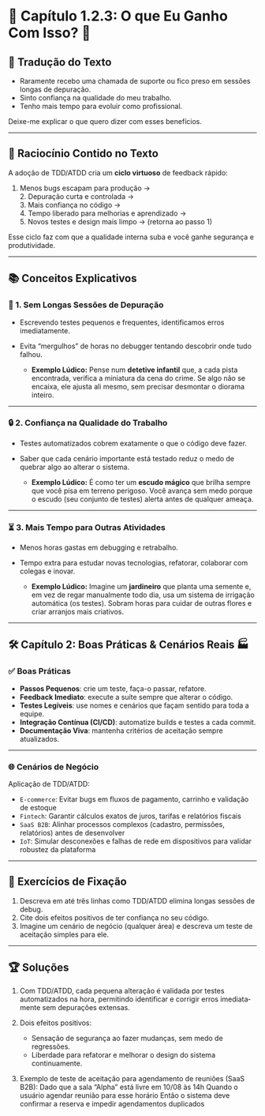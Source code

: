 # 🚀 Capítulo 1.2.3: O que Eu Ganho Com Isso? 🌟

## 📝 Tradução do Texto

- Raramente recebo uma chamada de suporte ou fico preso em sessões longas de depuração.  
- Sinto confiança na qualidade do meu trabalho.  
- Tenho mais tempo para evoluir como profissional.

Deixe-me explicar o que quero dizer com esses benefícios.

---

## 🧠 Raciocínio Contido no Texto

A adoção de TDD/ATDD cria um **ciclo virtuoso** de feedback rápido:  
1. Menos bugs escapam para produção →  
    2. Depuração curta e controlada →  
        3. Mais confiança no código →  
            4. Tempo liberado para melhorias e aprendizado →  
                5. Novos testes e design mais limpo → (retorna ao passo 1)

Esse ciclo faz com que a qualidade interna suba e você ganhe segurança e produtividade.

---

## 📚 Conceitos Explicativos

### 🐞 1. Sem Longas Sessões de Depuração

- Escrevendo testes pequenos e frequentes, identificamos erros imediatamente.  
- Evita “mergulhos” de horas no debugger tentando descobrir onde tudo falhou.

  - **Exemplo Lúdico:** Pense num **detetive infantil** que, a cada pista encontrada, verifica a miniatura da cena do crime. Se algo não se encaixa, ele ajusta ali mesmo, sem precisar desmontar o diorama inteiro.

---

### 🔒 2. Confiança na Qualidade do Trabalho

- Testes automatizados cobrem exatamente o que o código deve fazer.  
- Saber que cada cenário importante está testado reduz o medo de quebrar algo ao alterar o sistema.

  - **Exemplo Lúdico:** É como ter um **escudo mágico** que brilha sempre que você pisa em terreno perigoso. Você avança sem medo porque o escudo (seu conjunto de testes) alerta antes de qualquer ameaça.

---

### ⏳ 3. Mais Tempo para Outras Atividades

- Menos horas gastas em debugging e retrabalho.  
- Tempo extra para estudar novas tecnologias, refatorar, colaborar com colegas e inovar.

  - **Exemplo Lúdico:** Imagine um **jardineiro** que planta uma semente e, em vez de regar manualmente todo dia, usa um sistema de irrigação automática (os testes). Sobram horas para cuidar de outras flores e criar arranjos mais criativos.

---

## 🛠️ Capítulo 2: Boas Práticas & Cenários Reais 🏭

### ✅ Boas Práticas

- **Passos Pequenos**: crie um teste, faça-o passar, refatore.  
- **Feedback Imediato**: execute a suíte sempre que alterar o código.  
- **Testes Legíveis**: use nomes e cenários que façam sentido para toda a equipe.  
- **Integração Contínua (CI/CD)**: automatize builds e testes a cada commit.  
- **Documentação Viva**: mantenha critérios de aceitação sempre atualizados.

---

### 🌐 Cenários de Negócio

Aplicação de TDD/ATDD:

- `E-commerce`: Evitar bugs em fluxos de pagamento, carrinho e validação de estoque                                     
- `Fintech`: Garantir cálculos exatos de juros, tarifas e relatórios fiscais                                         
- `SaaS B2B`: Alinhar processos complexos (cadastro, permissões, relatórios) antes de desenvolver                     
- `IoT`: Simular desconexões e falhas de rede em dispositivos para validar robustez da plataforma                 

---

## 📝 Exercícios de Fixação

1. Descreva em até três linhas como TDD/ATDD elimina longas sessões de debug.  
2. Cite dois efeitos positivos de ter confiança no seu código.  
3. Imagine um cenário de negócio (qualquer área) e descreva um teste de aceitação simples para ele.

---

## 🏆 Soluções

1. Com TDD/ATDD, cada pequena alteração é validada por testes automatizados na hora, permitindo identificar e corrigir erros imediata­mente sem depurações extensas.  

2. Dois efeitos positivos:  
   - Sensação de segurança ao fazer mudanças, sem medo de regressões.  
   - Liberdade para refatorar e melhorar o design do sistema continuamente.  

3. Exemplo de teste de aceitação para agendamento de reuniões (SaaS B2B): 
  Dado que a sala “Alpha” está livre em 10/08 às 14h Quando o usuário agendar reunião para esse horário Então o sistema deve confirmar a reserva e impedir agendamentos duplicados